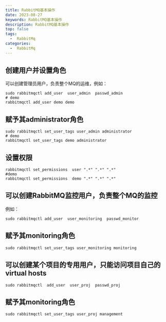 ```yaml
---
title: RabbitMQ基本操作
date: 2023-08-27
keywords: RabbitMQ基本操作
description: RabbitMQ基本操作
top: false
tags:
  -  RabbitMq
categories:
  -  RabbitMq
---
```


## 创建用户并设置角色
可以创建管理员用户，负责整个MQ的运维，例如：

```shell
sudo rabbitmqctl add_user  user_admin  passwd_admin  
# demo
rabbitmqctl add_user demo demo

```

## 赋予其administrator角色

```shell
sudo rabbitmqctl set_user_tags user_admin administrator  
# demo
rabbitmqctl set_user_tags demo administrator
```

## 设置权限

```shell
rabbitmqctl set_permissions  user ".*" ".*" ".*"
#demo
rabbitmqctl set_permissions  demo ".*" ".*" ".*"
```

## 可以创建RabbitMQ监控用户，负责整个MQ的监控

例如：

```shell
sudo rabbitmqctl add_user  user_monitoring  passwd_monitor 
```

## 赋予其monitoring角色

```shell
sudo rabbitmqctl set_user_tags user_monitoring monitoring  
```

## 可以创建某个项目的专用用户，只能访问项目自己的virtual hosts

```shell
sudo rabbitmqctl  add_user  user_proj  passwd_proj  
```

## 赋予其monitoring角色
```shell
sudo rabbitmqctl set_user_tags user_proj management  
```


